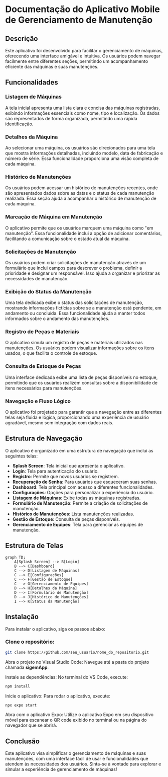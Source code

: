 # Documentação do Aplicativo Mobile de Gerenciamento de Manutenção

## Descrição

Este aplicativo foi desenvolvido para facilitar o gerenciamento de máquinas, oferecendo uma interface amigável e intuitiva. Os usuários podem navegar facilmente entre diferentes seções, permitindo um acompanhamento eficiente das máquinas e suas manutenções.

## Funcionalidades

### Listagem de Máquinas
A tela inicial apresenta uma lista clara e concisa das máquinas registradas, exibindo informações essenciais como nome, tipo e localização. Os dados são representados de forma organizada, permitindo uma rápida identificação.

### Detalhes da Máquina
Ao selecionar uma máquina, os usuários são direcionados para uma tela que mostra informações detalhadas, incluindo modelo, data de fabricação e número de série. Essa funcionalidade proporciona uma visão completa de cada máquina.

### Histórico de Manutenções
Os usuários podem acessar um histórico de manutenções recentes, onde são apresentados dados sobre as datas e o status de cada manutenção realizada. Essa seção ajuda a acompanhar o histórico de manutenção de cada máquina.

### Marcação de Máquina em Manutenção
O aplicativo permite que os usuários marquem uma máquina como "em manutenção". Essa funcionalidade inclui a opção de adicionar comentários, facilitando a comunicação sobre o estado atual da máquina.

### Solicitações de Manutenção
Os usuários podem criar solicitações de manutenção através de um formulário que inclui campos para descrever o problema, definir a prioridade e designar um responsável. Isso ajuda a organizar e priorizar as necessidades de manutenção.

### Exibição do Status da Manutenção
Uma tela dedicada exibe o status das solicitações de manutenção, mostrando informações fictícias sobre se a manutenção está pendente, em andamento ou concluída. Essa funcionalidade ajuda a manter todos informados sobre o andamento das manutenções.

### Registro de Peças e Materiais
O aplicativo simula um registro de peças e materiais utilizados nas manutenções. Os usuários podem visualizar informações sobre os itens usados, o que facilita o controle de estoque.

### Consulta de Estoque de Peças
Uma interface dedicada exibe uma lista de peças disponíveis no estoque, permitindo que os usuários realizem consultas sobre a disponibilidade de itens necessários para manutenções.

### Navegação e Fluxo Lógico
O aplicativo foi projetado para garantir que a navegação entre as diferentes telas seja fluida e lógica, proporcionando uma experiência de usuário agradável, mesmo sem integração com dados reais.

## Estrutura de Navegação

O aplicativo é organizado em uma estrutura de navegação que inclui as seguintes telas:

- **Splash Screen**: Tela inicial que apresenta o aplicativo.
- **Login**: Tela para autenticação do usuário.
- **Registro**: Permite que novos usuários se registrem.
- **Recuperação de Senha**: Para usuários que esqueceram suas senhas.
- **Dashboard**: Tela principal com acesso a diferentes funcionalidades.
- **Configurações**: Opções para personalizar a experiência do usuário.
- **Listagem de Máquinas**: Exibe todas as máquinas registradas.
- **Formulário de Manutenção**: Permite a criação de solicitações de manutenção.
- **Histórico de Manutenções**: Lista manutenções realizadas.
- **Gestão de Estoque**: Consulta de peças disponíveis.
- **Gerenciamento de Equipes**: Tela para gerenciar as equipes de manutenção.

## Estrutura de Telas

```mermaid
graph TD;
    A[Splash Screen] --> B[Login]
    B --> C[Dashboard]
    C --> D[Listagem de Máquinas]
    C --> E[Configurações]
    C --> F[Gestão de Estoque]
    C --> G[Gerenciamento de Equipes]
    D --> H[Detalhes da Máquina]
    D --> I[Formulário de Manutenção]
    D --> J[Histórico de Manutenções]
    I --> K[Status da Manutenção]
```

## Instalação
Para instalar o aplicativo, siga os passos abaixo:

### Clone o repositório:

```bash
git clone https://github.com/seu_usuario/nome_do_repositorio.git
```
Abra o projeto no Visual Studio Code: Navegue até a pasta do projeto chamada **sigemApp**.

Instale as dependências: No terminal do VS Code, execute:

```bash
npm install
```

Inicie o aplicativo: Para rodar o aplicativo, execute:

```bash
npx expo start
```
Abra com o aplicativo Expo: Utilize o aplicativo Expo em seu dispositivo móvel para escanear o QR code exibido no terminal ou na página do navegador que se abrirá.

## Conclusão
Este aplicativo visa simplificar o gerenciamento de máquinas e suas manutenções, com uma interface fácil de usar e funcionalidades que atendem às necessidades dos usuários. Sinta-se à vontade para explorar e simular a experiência de gerenciamento de máquinas!

